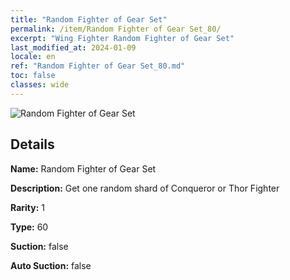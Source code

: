 ```yaml
---
title: "Random Fighter of Gear Set"
permalink: /item/Random Fighter of Gear Set_80/
excerpt: "Wing Fighter Random Fighter of Gear Set"
last_modified_at: 2024-01-09
locale: en
ref: "Random Fighter of Gear Set_80.md"
toc: false
classes: wide
---
```



 ![Random Fighter of Gear Set](/images/item/Random_Fighter_of_Gear_Set_p.png)



## Details

 **Name:** Random Fighter of Gear Set 

 **Description:** Get one random shard of Conqueror or Thor Fighter

 **Rarity:** 1 

 **Type:** 60 

 **Suction:** false 

 **Auto Suction:** false 


